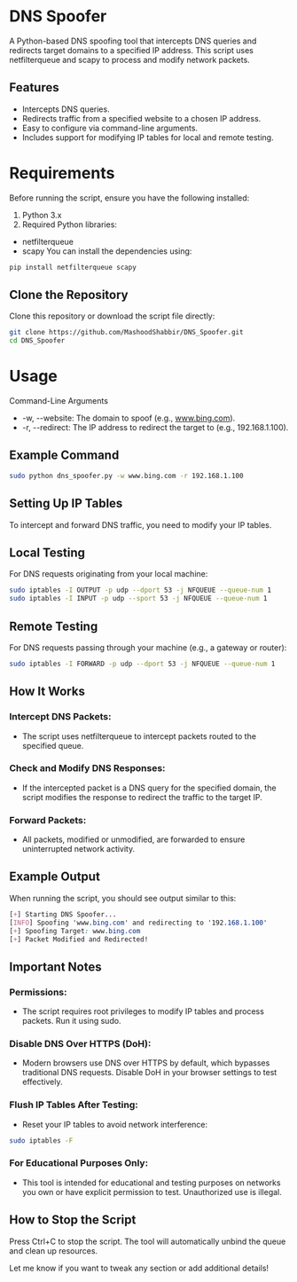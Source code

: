 # DNS Spoofer
A Python-based DNS spoofing tool that intercepts DNS queries and redirects target domains to a specified IP address. This script uses netfilterqueue and scapy to process and modify network packets.

## Features
- Intercepts DNS queries.
- Redirects traffic from a specified website to a chosen IP address.
- Easy to configure via command-line arguments.
- Includes support for modifying IP tables for local and remote testing.

# Requirements
Before running the script, ensure you have the following installed:

1. Python 3.x
2. Required Python libraries:
- netfilterqueue
- scapy
You can install the dependencies using:
```bash
pip install netfilterqueue scapy
```
## Clone the Repository
Clone this repository or download the script file directly:

```bash
git clone https://github.com/MashoodShabbir/DNS_Spoofer.git
cd DNS_Spoofer
```
# Usage
Command-Line Arguments
- -w, --website: The domain to spoof (e.g., www.bing.com).
- -r, --redirect: The IP address to redirect the target to (e.g., 192.168.1.100).

## Example Command
```bash
sudo python dns_spoofer.py -w www.bing.com -r 192.168.1.100
```

## Setting Up IP Tables
To intercept and forward DNS traffic, you need to modify your IP tables.

## Local Testing
For DNS requests originating from your local machine:

```bash
sudo iptables -I OUTPUT -p udp --dport 53 -j NFQUEUE --queue-num 1
sudo iptables -I INPUT -p udp --sport 53 -j NFQUEUE --queue-num 1
```
## Remote Testing
For DNS requests passing through your machine (e.g., a gateway or router):

```bash
sudo iptables -I FORWARD -p udp --dport 53 -j NFQUEUE --queue-num 1
```

## How It Works
### Intercept DNS Packets: 
- The script uses netfilterqueue to intercept packets routed to the specified queue.
### Check and Modify DNS Responses:
- If the intercepted packet is a DNS query for the specified domain, the script modifies the response to redirect the traffic to the target IP.
### Forward Packets:
- All packets, modified or unmodified, are forwarded to ensure uninterrupted network activity.

## Example Output
When running the script, you should see output similar to this:

```css
[+] Starting DNS Spoofer...
[INFO] Spoofing 'www.bing.com' and redirecting to '192.168.1.100'
[+] Spoofing Target: www.bing.com
[+] Packet Modified and Redirected!
```
## Important Notes
### Permissions:
- The script requires root privileges to modify IP tables and process packets. Run it using sudo.
### Disable DNS Over HTTPS (DoH):
- Modern browsers use DNS over HTTPS by default, which bypasses traditional DNS requests. Disable DoH in your browser settings to test effectively.
### Flush IP Tables After Testing:
- Reset your IP tables to avoid network interference:

```bash
sudo iptables -F
```

### For Educational Purposes Only:
- This tool is intended for educational and testing purposes on networks you own or have explicit permission to test. Unauthorized use is illegal.

## How to Stop the Script
Press Ctrl+C to stop the script. The tool will automatically unbind the queue and clean up resources.



Let me know if you want to tweak any section or add additional details!